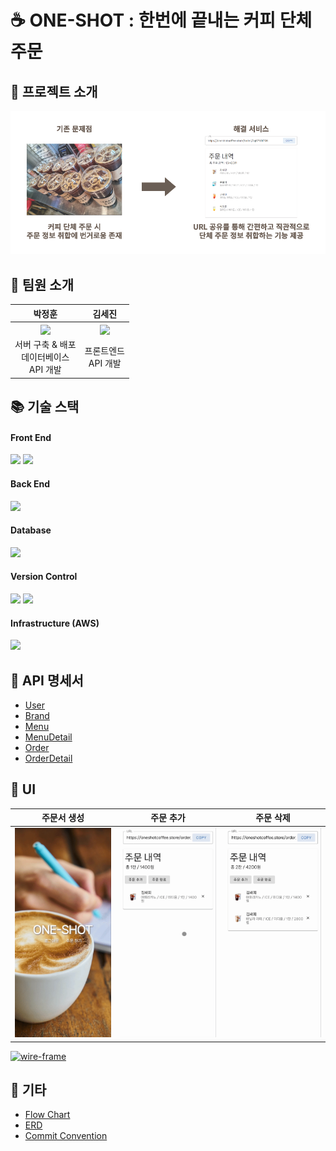 # ☕️ ONE-SHOT : 한번에 끝내는 커피 단체 주문

## 🎉 프로젝트 소개

<img src="./assets/intro.png">

## 👬 팀원 소개

| 박정훈 | 김세진 |
| :--: | :--: |
| <img src="https://avatars.githubusercontent.com/u/91243743?v=4" height="100" align="center"/> | <img src="https://avatars.githubusercontent.com/u/128948538?v=4" height="100" align="center"/> |
| 서버 구축 & 배포 <br> 데이터베이스 <br> API 개발 | 프론트엔드 <br> API 개발 |

## 📚 기술 스택

#### Front End
<img src="https://img.shields.io/badge/vue.js-4FC08D?style=for-the-badge&logo=vue.js&logoColor=white"> <img src="https://img.shields.io/badge/vuetify-1867C0?style=for-the-badge&logo=vuetify&logoColor=white">

#### Back End
<img src="https://img.shields.io/badge/spring boot-6DB33F?style=for-the-badge&logo=springboot&logoColor=white">

#### Database
<img src="https://img.shields.io/badge/mysql-4479A1?style=for-the-badge&logo=mysql&logoColor=white">

#### Version Control
<img src="https://img.shields.io/badge/git-%23F05033.svg?style=for-the-badge&logo=git&logoColor=white"> <img src="https://img.shields.io/badge/github-%23121011.svg?style=for-the-badge&logo=github&logoColor=white">

#### Infrastructure (AWS)
<img src="https://github.com/nijesmik/ONE-SHOT/assets/128948538/d3523a3f-63b6-48c6-be33-63629998f1f8">

## 📝 API 명세서

- [User](https://github.com/nijesmik/ONE-SHOT/wiki/API-%E2%80%90-User)
- [Brand](https://github.com/nijesmik/ONE-SHOT/wiki/API-%E2%80%90-Brand)
- [Menu](https://github.com/nijesmik/ONE-SHOT/wiki/API-%E2%80%90-Menu)
- [MenuDetail](https://github.com/nijesmik/ONE-SHOT/wiki/API-%E2%80%90-MenuDetail)
- [Order](https://github.com/nijesmik/ONE-SHOT/wiki/API-%E2%80%90-Order)
- [OrderDetail](https://github.com/nijesmik/ONE-SHOT/wiki/API-%E2%80%90-OrderDetail)

## 📱 UI

| 주문서 생성 | 주문 추가 | 주문 삭제 |
| :-: | :-: | :-: |
| <img src="./assets/new-order.gif" width="250"> | <img src="./assets/add-menu.gif" width="250"> | <img src='./assets/delete-menu.gif' width="250"> |

[![wire-frame](https://github.com/nijesmik/ONE-SHOT/assets/128948538/eb749767-87ae-4346-a137-9b4295bec242)](https://www.figma.com/file/S6GHh6g7XW9pTSlbjGwioI/wireframe?type=design&node-id=0%3A1&mode=design&t=9xZH89LDfvGIC7bH-1)

## 🎸 기타

- [Flow Chart](https://github.com/nijesmik/ONE-SHOT/wiki/FlowChart)
- [ERD](https://github.com/nijesmik/ONE-SHOT/wiki/ERD)
- [Commit Convention](https://github.com/nijesmik/ONE-SHOT/wiki/Commit-Convention)
